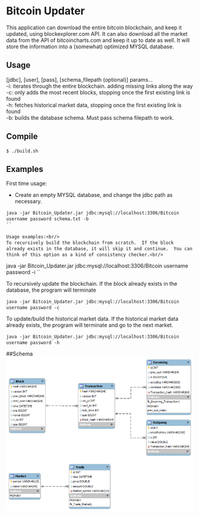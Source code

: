 # Bitcoin Updater
This application can download the entire bitcoin blockchain, and keep it updated, using blockexplorer.com API.  It can also download all the market data from the API of bitcoincharts.com and keep it up to date as well.  It will store the information into a (somewhat) optimized MYSQL database.

## Usage
[jdbc], [user], [pass], [schema_filepath (optional)] params...<br/>
-i: iterates through the entire blockchain. adding missing links along the way<br/>
-c: only adds the most recent blocks, stopping once the first existing link is found<br/>
-h: fetches historical market data, stopping once the first existing link is found<br/>
-b: builds the database schema. Must pass schema filepath to work.<br/>

## Compile

```
$ ./build.sh
```

## Examples
First time usage:<br/>
- Create an empty MYSQL database, and change the jdbc path as necessary.
```
java -jar Bitcoin_Updater.jar jdbc:mysql://localhost:3306/Bitcoin username password schema.txt -b
``

Usage examples:<br/>
To recursively build the blockchain from scratch.  If the block already exists in the database, it will skip it and continue.  You can think of this option as a kind of consistency checker.<br/>
```
java -jar Bitcoin_Updater.jar jdbc:mysql://localhost:3306/Bitcoin username password -i
``

To recursively update the blockchain.  If the block already exists in the database, the program will terminate
```
java -jar Bitcoin_Updater.jar jdbc:mysql://localhost:3306/Bitcoin username password -c
```

To update/build the historical market data.  If the historical market data already exists, the program will terminate and go to the next market.
```
java -jar Bitcoin_Updater.jar jdbc:mysql://localhost:3306/Bitcoin username password -h
```

##Schema
<img src="https://github.com/Sotera/Bitcoin_Updater/raw/master/schema/schema.png"/>
